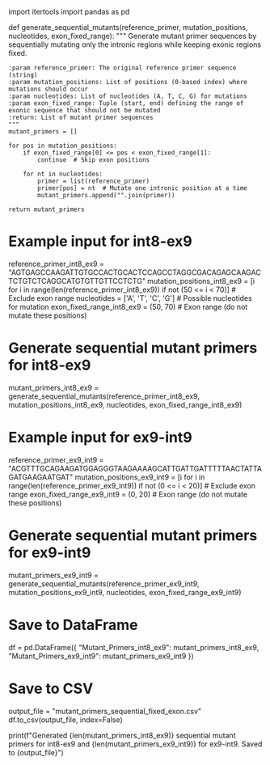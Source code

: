 import itertools
import pandas as pd

def generate_sequential_mutants(reference_primer, mutation_positions, nucleotides, exon_fixed_range):
    """
    Generate mutant primer sequences by sequentially mutating only the intronic regions while keeping exonic regions fixed.
    
    :param reference_primer: The original reference primer sequence (string)
    :param mutation_positions: List of positions (0-based index) where mutations should occur
    :param nucleotides: List of nucleotides (A, T, C, G) for mutations
    :param exon_fixed_range: Tuple (start, end) defining the range of exonic sequence that should not be mutated
    :return: List of mutant primer sequences
    """
    mutant_primers = []
    
    for pos in mutation_positions:
        if exon_fixed_range[0] <= pos < exon_fixed_range[1]:
            continue  # Skip exon positions
        
        for nt in nucleotides:
            primer = list(reference_primer)
            primer[pos] = nt  # Mutate one intronic position at a time
            mutant_primers.append("".join(primer))
    
    return mutant_primers

# Example input for int8-ex9
reference_primer_int8_ex9 = "AGTGAGCCAAGATTGTGCCACTGCACTCCAGCCTAGGCGACAGAGCAAGACTCTGTCTCAGGCATGTGTTGTTCCTCTG"
mutation_positions_int8_ex9 = [i for i in range(len(reference_primer_int8_ex9)) if not (50 <= i < 70)]  # Exclude exon range
nucleotides = ['A', 'T', 'C', 'G']  # Possible nucleotides for mutation
exon_fixed_range_int8_ex9 = (50, 70)  # Exon range (do not mutate these positions)

# Generate sequential mutant primers for int8-ex9
mutant_primers_int8_ex9 = generate_sequential_mutants(reference_primer_int8_ex9, mutation_positions_int8_ex9, nucleotides, exon_fixed_range_int8_ex9)

# Example input for ex9-int9
reference_primer_ex9_int9 = "ACGTTTGCAGAAGATGGAGGGTAAGAAAAGCATTGATTGATTTTTAACTATTAGATGAAGAATGAT"
mutation_positions_ex9_int9 = [i for i in range(len(reference_primer_ex9_int9)) if not (0 <= i < 20)]  # Exclude exon range
exon_fixed_range_ex9_int9 = (0, 20)  # Exon range (do not mutate these positions)

# Generate sequential mutant primers for ex9-int9
mutant_primers_ex9_int9 = generate_sequential_mutants(reference_primer_ex9_int9, mutation_positions_ex9_int9, nucleotides, exon_fixed_range_ex9_int9)

# Save to DataFrame
df = pd.DataFrame({
    "Mutant_Primers_int8_ex9": mutant_primers_int8_ex9,
    "Mutant_Primers_ex9_int9": mutant_primers_ex9_int9
})

# Save to CSV
output_file = "mutant_primers_sequential_fixed_exon.csv"
df.to_csv(output_file, index=False)

print(f"Generated {len(mutant_primers_int8_ex9)} sequential mutant primers for int8-ex9 and {len(mutant_primers_ex9_int9)} for ex9-int9. Saved to {output_file}")
